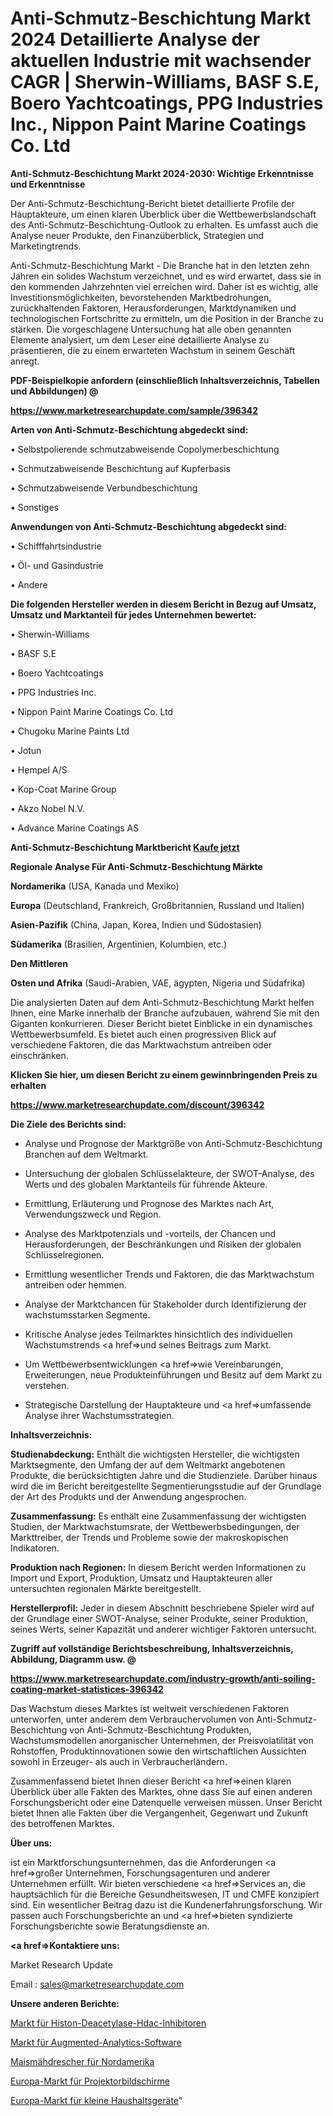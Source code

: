 # Anti-Schmutz-Beschichtung Markt 2024 Detaillierte Analyse der aktuellen Industrie mit wachsender CAGR | Sherwin-Williams, BASF S.E, Boero Yachtcoatings, PPG Industries Inc., Nippon Paint Marine Coatings Co. Ltd

<strong>Anti-Schmutz-Beschichtung Markt 2024-2030: Wichtige Erkenntnisse und Erkenntnisse</strong>

Der Anti-Schmutz-Beschichtung-Bericht bietet detaillierte Profile der Hauptakteure, um einen klaren Überblick über die Wettbewerbslandschaft des Anti-Schmutz-Beschichtung-Outlook zu erhalten. Es umfasst auch die Analyse neuer Produkte, den Finanzüberblick, Strategien und Marketingtrends.

Anti-Schmutz-Beschichtung Markt - Die Branche hat in den letzten zehn Jahren ein solides Wachstum verzeichnet, und es wird erwartet, dass sie in den kommenden Jahrzehnten viel erreichen wird. Daher ist es wichtig, alle Investitionsmöglichkeiten, bevorstehenden Marktbedrohungen, zurückhaltenden Faktoren, Herausforderungen, Marktdynamiken und technologischen Fortschritte zu ermitteln, um die Position in der Branche zu stärken. Die vorgeschlagene Untersuchung hat alle oben genannten Elemente analysiert, um dem Leser eine detaillierte Analyse zu präsentieren, die zu einem erwarteten Wachstum in seinem Geschäft anregt.



<strong><b>PDF-Beispielkopie anfordern (einschließlich Inhaltsverzeichnis, Tabellen und Abbildungen) @ </b></strong>

<strong><a href=https://www.marketresearchupdate.com/sample/396342>

<strong>https://www.marketresearchupdate.com/sample/396342</u></a></strong></strong>



<strong>Arten von Anti-Schmutz-Beschichtung abgedeckt sind:</strong>

• Selbstpolierende schmutzabweisende Copolymerbeschichtung

• Schmutzabweisende Beschichtung auf Kupferbasis

• Schmutzabweisende Verbundbeschichtung

• Sonstiges



<strong>Anwendungen von Anti-Schmutz-Beschichtung abgedeckt sind:</strong>

• Schifffahrtsindustrie

• Öl- und Gasindustrie

• Andere



<strong>Die folgenden Hersteller werden in diesem Bericht in Bezug auf Umsatz, Umsatz und Marktanteil für jedes Unternehmen bewertet:</strong>

• Sherwin-Williams

• BASF S.E

• Boero Yachtcoatings

• PPG Industries Inc.

• Nippon Paint Marine Coatings Co. Ltd

• Chugoku Marine Paints Ltd

• Jotun

• Hempel A/S

• Kop-Coat Marine Group

• Akzo Nobel N.V.

• Advance Marine Coatings AS



<strong>Anti-Schmutz-Beschichtung Marktbericht <a href=https://www.marketresearchupdate.com/buynow/396342>Kaufe jetzt</a></strong>



<strong>Regionale Analyse Für Anti-Schmutz-Beschichtung Märkte</strong>



<strong>Nordamerika</strong> (USA, Kanada und Mexiko)



<strong>Europa</strong> (Deutschland, Frankreich, Großbritannien, Russland und Italien)



<strong>Asien-Pazifik</strong> (China, Japan, Korea, Indien und Südostasien)



<strong>Südamerika</strong> (Brasilien, Argentinien, Kolumbien, etc.)



<strong>Den Mittleren</strong> 

<strong>Osten und Afrika</strong> (Saudi-Arabien, VAE, ägypten, Nigeria und Südafrika)

Die analysierten Daten auf dem Anti-Schmutz-Beschichtung Markt helfen Ihnen, eine Marke innerhalb der Branche aufzubauen, während Sie mit den Giganten konkurrieren. Dieser Bericht bietet Einblicke in ein dynamisches Wettbewerbsumfeld. Es bietet auch einen progressiven Blick auf verschiedene Faktoren, die das Marktwachstum antreiben oder einschränken.



<strong>Klicken Sie hier, um diesen Bericht zu einem gewinnbringenden Preis zu erhalten
</strong>

<strong><a href=https://www.marketresearchupdate.com/discount/396342>https://www.marketresearchupdate.com/discount/396342</b></u></strong></a>



<strong>Die Ziele des Berichts sind:</strong>

- Analyse und Prognose der Marktgröße von Anti-Schmutz-Beschichtung Branchen auf dem Weltmarkt.

- Untersuchung der globalen Schlüsselakteure, der SWOT-Analyse, des Werts und des globalen Marktanteils für führende Akteure.

- Ermittlung, Erläuterung und Prognose des Marktes nach Art, Verwendungszweck und Region.

- Analyse des Marktpotenzials und -vorteils, der Chancen und Herausforderungen, der Beschränkungen und Risiken der globalen Schlüsselregionen.

- Ermittlung wesentlicher Trends und Faktoren, die das Marktwachstum antreiben oder hemmen.

- Analyse der Marktchancen für Stakeholder durch Identifizierung der wachstumsstarken Segmente.

- Kritische Analyse jedes Teilmarktes hinsichtlich des individuellen Wachstumstrends <a href=>und</a> seines Beitrags zum Markt.

- Um Wettbewerbsentwicklungen <a href=>wie</a> Vereinbarungen, Erweiterungen, neue Produkteinführungen und Besitz auf dem Markt zu verstehen.

- Strategische Darstellung der Hauptakteure und <a href=>umfas</a>sende Analyse ihrer Wachstumsstrategien.



<strong>Inhaltsverzeichnis:</strong>



<strong>Studienabdeckung:</strong> Enthält die wichtigsten Hersteller, die wichtigsten Marktsegmente, den Umfang der auf dem Weltmarkt angebotenen Produkte, die berücksichtigten Jahre und die Studienziele. Darüber hinaus wird die im Bericht bereitgestellte Segmentierungsstudie auf der Grundlage der Art des Produkts und der Anwendung angesprochen.



<strong>Zusammenfassung:</strong> Es enthält eine Zusammenfassung der wichtigsten Studien, der Marktwachstumsrate, der Wettbewerbsbedingungen, der Markttreiber, der Trends und Probleme sowie der makroskopischen Indikatoren.



<strong>Produktion nach Regionen:</strong> In diesem Bericht werden Informationen zu Import und Export, Produktion, Umsatz und Hauptakteuren aller untersuchten regionalen Märkte bereitgestellt.



<strong>Herstellerprofil:</strong> Jeder in diesem Abschnitt beschriebene Spieler wird auf der Grundlage einer SWOT-Analyse, seiner Produkte, seiner Produktion, seines Werts, seiner Kapazität und anderer wichtiger Faktoren untersucht.



<strong><b>Zugriff auf vollständige Berichtsbeschreibung, Inhaltsverzeichnis, Abbildung, Diagramm usw. @ </b></strong>

<strong><a href=https://www.marketresearchupdate.com/industry-growth/anti-soiling-coating-market-statistices-396342>https://www.marketresearchupdate.com/industry-growth/anti-soiling-coating-market-statistices-396342</a></strong>

Das Wachstum dieses Marktes ist weltweit verschiedenen Faktoren unterworfen, unter anderem dem Verbrauchervolumen von Anti-Schmutz-Beschichtung von Anti-Schmutz-Beschichtung Produkten, Wachstumsmodellen anorganischer Unternehmen, der Preisvolatilität von Rohstoffen, Produktinnovationen sowie den wirtschaftlichen Aussichten sowohl in Erzeuger- als auch in Verbraucherländern.

Zusammenfassend bietet Ihnen dieser Bericht <a href=>einen</a> klaren Überblick über alle Fakten des Marktes, ohne dass Sie auf einen anderen Forschungsbericht oder eine Datenquelle verweisen müssen. Unser Bericht bietet Ihnen alle Fakten über die Vergangenheit, Gegenwart und Zukunft des betroffenen Marktes.



<strong>Über uns:</strong>

 ist ein Marktforschungsunternehmen, das die Anforderungen <a href=>großer</a> Unternehmen, Forschungsagenturen und anderer Unternehmen erfüllt. Wir bieten verschiedene <a href=>Services</a> an, die hauptsächlich für die Bereiche Gesundheitswesen, IT und CMFE konzipiert sind. Ein wesentlicher Beitrag dazu ist die Kundenerfahrungsforschung. Wir passen auch Forschungsberichte an und <a href=>bieten</a> syndizierte Forschungsberichte sowie Beratungsdienste an.



<strong><a href=>Kontaktiere uns:</a></strong>

Market Research Update

Email : sales@marketresearchupdate.com



<strong>Unsere anderen Berichte:</strong>

<a href=https://www.linkedin.com/pulse/histone-deacetylase-hdac-inhibitors-market-demand>Markt für Histon-Deacetylase-Hdac-Inhibitoren</a>

<a href=https://www.linkedin.com/pulse/augmented-analytics-software-market-size-emerging>Markt für Augmented-Analytics-Software</a>

<a href=https://www.linkedin.com/pulse/north-america-corn-combine-harvesters>Maismähdrescher für Nordamerika</a>

<a href=https://www.linkedin.com/pulse/europe-projector-screen-market-2023-latest-sales-figure>Europa-Markt für Projektorbildschirme</a>

<a href=https://www.linkedin.com/pulse/europe-small-home-appliance-market-slp3f/>Europa-Markt für kleine Haushaltsgeräte</a>"
